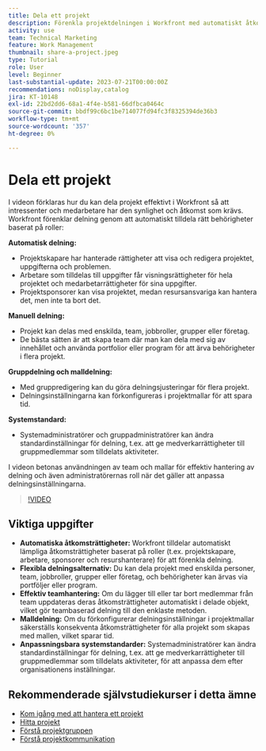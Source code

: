 ```yaml
---
title: Dela ett projekt
description: Förenkla projektdelningen i Workfront med automatiskt åtkomsträttigheter, flexibla alternativ, teambaserad hantering, malldelning och anpassningsbara systemstandarder för smidigt samarbete.
activity: use
team: Technical Marketing
feature: Work Management
thumbnail: share-a-project.jpeg
type: Tutorial
role: User
level: Beginner
last-substantial-update: 2023-07-21T00:00:00Z
recommendations: noDisplay,catalog
jira: KT-10148
exl-id: 22bd2dd6-68a1-4f4e-b581-66dfbca0464c
source-git-commit: bbdf99c6bc1be714077fd94fc3f8325394de36b3
workflow-type: tm+mt
source-wordcount: '357'
ht-degree: 0%

---
```


# Dela ett projekt

I videon förklaras hur du kan dela projekt effektivt i Workfront så att intressenter och medarbetare har den synlighet och åtkomst som krävs. &#x200B; Workfront förenklar delning genom att automatiskt tilldela rätt behörigheter baserat på roller:

**Automatisk delning:**
* Projektskapare har hanterade rättigheter att visa och redigera projektet, uppgifterna och problemen.
* Arbetare som tilldelas till uppgifter får visningsrättigheter för hela projektet och medarbetarrättigheter för sina uppgifter.
* Projektsponsorer kan visa projektet, medan resursansvariga kan hantera det, men inte ta bort det.

**Manuell delning:**
* Projekt kan delas med enskilda, team, jobbroller, grupper eller företag.
* De bästa sätten är att skapa team där man kan dela med sig av innehållet och använda portfolior eller program för att ärva behörigheter i flera projekt.

**Gruppdelning och malldelning:**
* Med gruppredigering kan du göra delningsjusteringar för flera projekt. &#x200B;
* Delningsinställningarna kan förkonfigureras i projektmallar för att spara tid. &#x200B;

**Systemstandard:**
* Systemadministratörer och gruppadministratörer kan ändra standardinställningar för delning, t.ex. att ge medverkarrättigheter till gruppmedlemmar som tilldelats aktiviteter.

I videon betonas användningen av team och mallar för effektiv hantering av delning och även administratörernas roll när det gäller att anpassa delningsinställningarna.

>[!VIDEO](https://video.tv.adobe.com/v/3418904/?quality=12&learn=on&enablevpops=1)

## Viktiga uppgifter

* **Automatiska åtkomsträttigheter:** Workfront tilldelar automatiskt lämpliga åtkomsträttigheter baserat på roller (t.ex. projektskapare, arbetare, sponsorer och resurshanterare) för att förenkla delning. &#x200B;
* **Flexibla delningsalternativ:** Du kan dela projekt med enskilda personer, team, jobbroller, grupper eller företag, och behörigheter kan ärvas via portföljer eller program. &#x200B;
* **Effektiv teamhantering:** Om du lägger till eller tar bort medlemmar från team uppdateras deras åtkomsträttigheter automatiskt i delade objekt, vilket gör teambaserad delning till den enklaste metoden. &#x200B;
* **Malldelning:** Om du förkonfigurerar delningsinställningar i projektmallar säkerställs konsekventa åtkomsträttigheter för alla projekt som skapas med mallen, vilket sparar tid. &#x200B;
* **Anpassningsbara systemstandarder:** Systemadministratörer kan ändra standardinställningar för delning, t.ex. att ge medverkarrättigheter till gruppmedlemmar som tilldelats aktiviteter, för att anpassa dem efter organisationens inställningar. &#x200B;


## Rekommenderade självstudiekurser i detta ämne

* [Kom igång med att hantera ett projekt](/help/manage-work/projects/getting-started-manage-a-project.md)
* [Hitta projekt](/help/manage-work/projects/find-projects.md)
* [Förstå projektgruppen](/help/manage-work/projects/understand-the-project-team.md)
* [Förstå projektkommunikation](/help/manage-work/projects/understand-project-communication.md)

